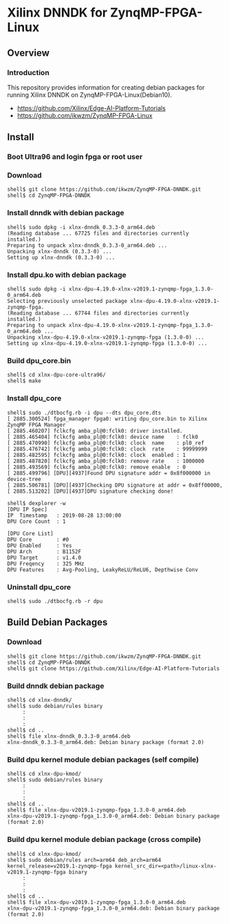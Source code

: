 Xilinx DNNDK for ZynqMP-FPGA-Linux
============================================================================

Overview
----------------------------------------------------------------------------

### Introduction

This repository provides information for creating debian packages for running Xilinx DNNDK on ZynqMP-FPGA-Linux(Debian10).

 * https://github.com/Xilinx/Edge-AI-Platform-Tutorials
 * https://github.com/ikwzm/ZynqMP-FPGA-Linux


Install
----------------------------------------------------------------------------

### Boot Ultra96 and login fpga or root user

### Download

```console
shell$ git clone https://github.com/ikwzm/ZynqMP-FPGA-DNNDK.git
shell$ cd ZynqMP-FPGA-DNNDK
```

### Install dnndk with debian package

```console
shell$ sudo dpkg -i xlnx-dnndk_0.3.3-0_arm64.deb
(Reading database ... 67725 files and directories currently installed.)
Preparing to unpack xlnx-dnndk_0.3.3-0_arm64.deb ...
Unpacking xlnx-dnndk (0.3.3-0) ...
Setting up xlnx-dnndk (0.3.3-0) ...
```

### Install dpu.ko with debian package

```console
shell$ sudo dpkg -i xlnx-dpu-4.19.0-xlnx-v2019.1-zynqmp-fpga_1.3.0-0_arm64.deb
Selecting previously unselected package xlnx-dpu-4.19.0-xlnx-v2019.1-zynqmp-fpga.
(Reading database ... 67744 files and directories currently installed.)
Preparing to unpack xlnx-dpu-4.19.0-xlnx-v2019.1-zynqmp-fpga_1.3.0-0_arm64.deb ...
Unpacking xlnx-dpu-4.19.0-xlnx-v2019.1-zynqmp-fpga (1.3.0-0) ...
Setting up xlnx-dpu-4.19.0-xlnx-v2019.1-zynqmp-fpga (1.3.0-0) ...
```

### Build dpu_core.bin

```console
shell$ cd xlnx-dpu-core-ultra96/
shell$ make
```

### Install dpu_core

```console
shell$ sudo ./dtbocfg.rb -i dpu --dts dpu_core.dts
[ 2885.300524] fpga_manager fpga0: writing dpu_core.bin to Xilinx ZynqMP FPGA Manager
[ 2885.460207] fclkcfg amba_pl@0:fclk0: driver installed.
[ 2885.465404] fclkcfg amba_pl@0:fclk0: device name    : fclk0
[ 2885.470990] fclkcfg amba_pl@0:fclk0: clock  name    : pl0_ref
[ 2885.476742] fclkcfg amba_pl@0:fclk0: clock  rate    : 99999999
[ 2885.482595] fclkcfg amba_pl@0:fclk0: clock  enabled : 1
[ 2885.487820] fclkcfg amba_pl@0:fclk0: remove rate    : 1000000
[ 2885.493569] fclkcfg amba_pl@0:fclk0: remove enable  : 0
[ 2885.499796] [DPU][4937]Found DPU signature addr = 0x8f000000 in device-tree
[ 2885.506781] [DPU][4937]Checking DPU signature at addr = 0x8ff00000, 
[ 2885.513202] [DPU][4937]DPU signature checking done!

shell$ dexplorer -w
[DPU IP Spec]
IP  Timestamp   : 2019-08-28 13:00:00
DPU Core Count  : 1

[DPU Core List]
DPU Core        : #0
DPU Enabled     : Yes
DPU Arch        : B1152F
DPU Target      : v1.4.0
DPU Freqency    : 325 MHz
DPU Features    : Avg-Pooling, LeakyReLU/ReLU6, Depthwise Conv
```

### Uninstall dpu_core

```console
shell$ sudo ./dtbocfg.rb -r dpu
```

Build Debian Packages
----------------------------------------------------------------------------

### Download

```console
shell$ git clone https://github.com/ikwzm/ZynqMP-FPGA-DNNDK.git
shell$ cd ZynqMP-FPGA-DNNDK
shell$ git clone https://github.com/Xilinx/Edge-AI-Platform-Tutorials
```

### Build dnndk debian package

```console
shell$ cd xlnx-dnndk/
shell$ sudo debian/rules binary
     :
     :
     :
shell$ cd ..
shell$ file xlnx-dnndk_0.3.3-0_arm64.deb
xlnx-dnndk_0.3.3-0_arm64.deb: Debian binary package (format 2.0)
```

### Build dpu kernel module debian packages (self compile)

```console
shell$ cd xlnx-dpu-kmod/
shell$ sudo debian/rules binary
     :
     :
     :
shell$ cd ..
shell$ file xlnx-dpu-v2019.1-zynqmp-fpga_1.3.0-0_arm64.deb
xlnx-dpu-v2019.1-zynqmp-fpga_1.3.0-0_arm64.deb: Debian binary package (format 2.0)
```

### Build dpu kernel module debian package (cross compile)

```console
shell$ cd xlnx-dpu-kmod/
shell$ sudo debian/rules arch=arm64 deb_arch=arm64 kernel_release=v2019.1-zynqmp-fpga kernel_src_dir=<path>/linux-xlnx-v2019.1-zynqmp-fpga binary
     :
     :
     :
shell$ cd ..
shell$ file xlnx-dpu-v2019.1-zynqmp-fpga_1.3.0-0_arm64.deb
xlnx-dpu-v2019.1-zynqmp-fpga_1.3.0-0_arm64.deb: Debian binary package (format 2.0)
```


